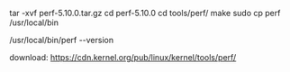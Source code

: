tar -xvf perf-5.10.0.tar.gz 
cd perf-5.10.0
cd tools/perf/
make
sudo cp perf /usr/local/bin

/usr/local/bin/perf --version

download:
	https://cdn.kernel.org/pub/linux/kernel/tools/perf/